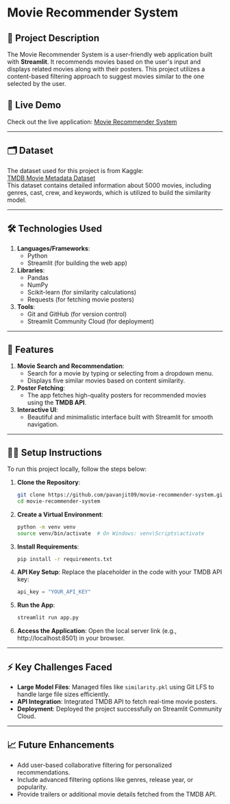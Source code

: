 # Movie Recommender System

## 📜 Project Description
The Movie Recommender System is a user-friendly web application built with **Streamlit**. It recommends movies based on the user's input and displays related movies along with their posters. This project utilizes a content-based filtering approach to suggest movies similar to the one selected by the user.

## 🚀 Live Demo
Check out the live application: [Movie Recommender System](https://movie-recommender-system-pavanjit.streamlit.app/)

---

## 🗂 Dataset
The dataset used for this project is from Kaggle:  
[TMDB Movie Metadata Dataset](https://www.kaggle.com/datasets/tmdb/tmdb-movie-metadata?select=tmdb_5000_movies.csv)  
This dataset contains detailed information about 5000 movies, including genres, cast, crew, and keywords, which is utilized to build the similarity model.

---

## 🛠 Technologies Used
1. **Languages/Frameworks**: 
   - Python
   - Streamlit (for building the web app)
2. **Libraries**: 
   - Pandas
   - NumPy
   - Scikit-learn (for similarity calculations)
   - Requests (for fetching movie posters)
3. **Tools**: 
   - Git and GitHub (for version control)
   - Streamlit Community Cloud (for deployment)

---

## 🌟 Features
1. **Movie Search and Recommendation**: 
   - Search for a movie by typing or selecting from a dropdown menu.
   - Displays five similar movies based on content similarity.
2. **Poster Fetching**: 
   - The app fetches high-quality posters for recommended movies using the **TMDB API**.
3. **Interactive UI**: 
   - Beautiful and minimalistic interface built with Streamlit for smooth navigation.

---

## 🧑‍💻 Setup Instructions
To run this project locally, follow the steps below:

1. **Clone the Repository**:
   ```bash
   git clone https://github.com/pavanjit09/movie-recommender-system.git
   cd movie-recommender-system
   ```

2. **Create a Virtual Environment**:
   ```bash
   python -m venv venv
   source venv/bin/activate  # On Windows: venv\Scripts\activate
   ```

3. **Install Requirements**:
   ```bash
   pip install -r requirements.txt
   ```

4. **API Key Setup**:
   Replace the placeholder in the code with your TMDB API key:
   ```python
   api_key = "YOUR_API_KEY"
   ```

5. **Run the App**:
   ```bash
   streamlit run app.py
   ```

6. **Access the Application**:
   Open the local server link (e.g., http://localhost:8501) in your browser.

---

## ⚡ Key Challenges Faced
- **Large Model Files**: Managed files like `similarity.pkl` using Git LFS to handle large file sizes efficiently.
- **API Integration**: Integrated TMDB API to fetch real-time movie posters.
- **Deployment**: Deployed the project successfully on Streamlit Community Cloud.

---

## 📈 Future Enhancements
- Add user-based collaborative filtering for personalized recommendations.
- Include advanced filtering options like genres, release year, or popularity.
- Provide trailers or additional movie details fetched from the TMDB API.
